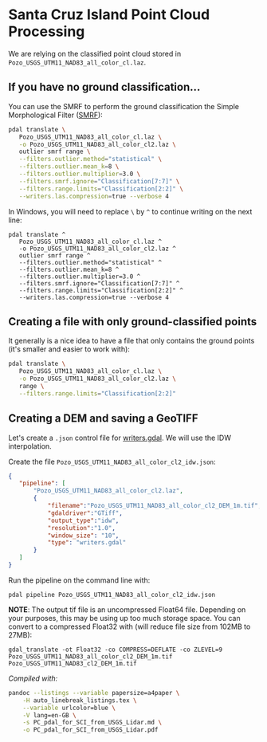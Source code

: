# Santa Cruz Island Point Cloud Processing
We are relying on the classified point cloud stored in `Pozo_USGS_UTM11_NAD83_all_color_cl.laz`.

## If you have no ground classification...
You can use the SMRF to perform the ground classification the Simple Morphological Filter ([SMRF](https://pdal.io/stages/filters.smrf.html?highlight=smrf)):

```bash
pdal translate \
   Pozo_USGS_UTM11_NAD83_all_color_cl.laz \
   -o Pozo_USGS_UTM11_NAD83_all_color_cl2.laz \
   outlier smrf range \
   --filters.outlier.method="statistical" \
   --filters.outlier.mean_k=8 \
   --filters.outlier.multiplier=3.0 \
   --filters.smrf.ignore="Classification[7:7]" \
   --filters.range.limits="Classification[2:2]" \
   --writers.las.compression=true --verbose 4
```

In Windows, you will need to replace `\` by `^` to continue writing on the next line:
```
pdal translate ^
   Pozo_USGS_UTM11_NAD83_all_color_cl.laz ^
   -o Pozo_USGS_UTM11_NAD83_all_color_cl2.laz ^
   outlier smrf range ^
   --filters.outlier.method="statistical" ^
   --filters.outlier.mean_k=8 ^
   --filters.outlier.multiplier=3.0 ^
   --filters.smrf.ignore="Classification[7:7]" ^
   --filters.range.limits="Classification[2:2]" ^
   --writers.las.compression=true --verbose 4
```

## Creating a file with only ground-classified points
It generally is a nice idea to have a file that only contains the ground points (it's smaller and easier to work with):
```bash
pdal translate \
   Pozo_USGS_UTM11_NAD83_all_color_cl.laz \
   -o Pozo_USGS_UTM11_NAD83_all_color_cl2.laz \
   range \
   --filters.range.limits="Classification[2:2]"
```

## Creating a DEM and saving a GeoTIFF
Let's create a `.json` control file for [writers.gdal](https://pdal.io/stages/writers.gdal.html?highlight=writers%20gdal). We will use the IDW interpolation.

Create the file `Pozo_USGS_UTM11_NAD83_all_color_cl2_idw.json`:
```json
{
   "pipeline": [
       "Pozo_USGS_UTM11_NAD83_all_color_cl2.laz",
       {
           "filename":"Pozo_USGS_UTM11_NAD83_all_color_cl2_DEM_1m.tif",
           "gdaldriver":"GTiff",
           "output_type":"idw",
           "resolution":"1.0",
           "window_size": "10",
           "type": "writers.gdal"
       }
   ]
}
```

Run the pipeline on the command line with:

```
pdal pipeline Pozo_USGS_UTM11_NAD83_all_color_cl2_idw.json
```

**NOTE**: The output tif file is an uncompressed Float64 file. Depending on your purposes, this may be using up too much storage space. You can convert to a compressed Float32 with (will reduce file size from 102MB to 27MB):

```
gdal_translate -ot Float32 -co COMPRESS=DEFLATE -co ZLEVEL=9 Pozo_USGS_UTM11_NAD83_all_color_cl2_DEM_1m.tif Pozo_USGS_UTM11_NAD83_cl2_DEM_1m.tif
```

*Compiled with:*
```bash
pandoc --listings --variable papersize=a4paper \
    -H auto_linebreak_listings.tex \
    --variable urlcolor=blue \
    -V lang=en-GB \
    -s PC_pdal_for_SCI_from_USGS_Lidar.md \
    -o PC_pdal_for_SCI_from_USGS_Lidar.pdf
```
